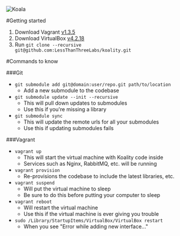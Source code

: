 ![Koala](http://i.imgur.com/dquB6fL.png)

#Getting started
1. Download Vagrant [v1.3.5](http://downloads.vagrantup.com/tags/v1.3.5)
2. Download VirtualBox [v4.2.18](https://www.virtualbox.org/wiki/Download_Old_Builds_4_2)
3. Run `git clone --recursive git@github.com:LessThanThreeLabs/koality.git`


#Commands to know

###Git
* `git submodule add git@domain:user/repo.git path/to/location`
	* Add a new submodule to the codebase
* `git submodule update --init --recursive`
	* This will pull down updates to submodules
	* Use this if you're missing a library
* `git submodule sync`
	* This will update the remote urls for all your submodules
	* Use this if updating submodules fails

###Vagrant

* `vagrant up`
	* This will start the virtual machine with Koality code inside
	* Services such as Nginx, RabbitMQ, etc. will be running
* `vagrant provision`
	* Re-provisions the codebase to include the latest libraries, etc.
* `vagrant suspend`
	* Will put the virtual machine to sleep
	* Be sure to do this before putting your computer to sleep
* `vagrant reboot`
	* Will restart the virtual machine
	* Use this if the virtual machine is ever giving you trouble
* `sudo /Library/StartupItems/VirtualBox/VirtualBox restart`
	* When you see "Error while adding new interface..."
